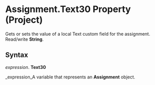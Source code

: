 
# Assignment.Text30 Property (Project)

Gets or sets the value of a local Text custom field for the assignment. Read/write  **String**.


## Syntax

 _expression_. **Text30**

 _expression_A variable that represents an  **Assignment** object.

